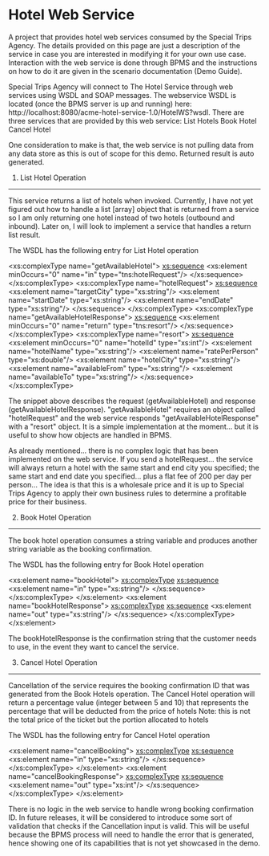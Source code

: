 Hotel Web Service
====================

A project that provides hotel web services consumed by the Special Trips Agency. The details provided on this page are just a description of the service in case you are interested in modifying it for your own use case. Interaction with the web service is done through BPMS and the instructions on how to do it are given in the scenario documentation (Demo Guide). 

Special Trips Agency will connect to The Hotel Service through web services using WSDL and SOAP messages. The webservice WSDL is located (once the BPMS server is up and running) here: http://localhost:8080/acme-hotel-service-1.0/HotelWS?wsdl.
There are three services that are provided by this web service:
List Hotels
Book Hotel
Cancel Hotel 

One consideration to make is that, the web service is not pulling data from any data store as this is out of scope for this demo. Returned result is auto generated.

1. List Hotel Operation
--------------------------
This service returns a list of hotels when invoked. Currently, I have not yet figured out how to handle a list [array] object that is returned from a service so I am only returning one hotel instead of two hotels (outbound and inbound). Later on, I will look to implement a service that handles a return list result.

The WSDL has the following entry for List Hotel operation

<xs:complexType name="getAvailableHotel">
	<xs:sequence>
		<xs:element minOccurs="0" name="in" type="tns:hotelRequest"/>
	</xs:sequence>
</xs:complexType>
<xs:complexType name="hotelRequest">
	<xs:sequence>
		<xs:element name="targetCity" type="xs:string"/>
		<xs:element name="startDate" type="xs:string"/>
		<xs:element name="endDate" type="xs:string"/>
	</xs:sequence>
</xs:complexType>
<xs:complexType name="getAvailableHotelResponse">
	<xs:sequence>
		<xs:element minOccurs="0" name="return" type="tns:resort"/>
	</xs:sequence>
</xs:complexType>
<xs:complexType name="resort">
	<xs:sequence>
		<xs:element minOccurs="0" name="hotelId" type="xs:int"/>
		<xs:element name="hotelName" type="xs:string"/>
		<xs:element name="ratePerPerson" type="xs:double"/>
		<xs:element name="hotelCity" type="xs:string"/>
		<xs:element name="availableFrom" type="xs:string"/>
		<xs:element name="availableTo" type="xs:string"/>
	</xs:sequence>
</xs:complexType>


The snippet above describes the request (getAvailableHotel) and response (getAvailableHotelResponse). 
"getAvailableHotel" requires an object called "hotelRequest" and the web service responds "getAvailableHotelResponse" with a "resort" object. It is a simple implementation at the moment... but it is useful to show how objects are handled in BPMS.

As already mentioned... there is no complex logic that has been implemented on the web service. If you send a hotelRequest... the service will always return a hotel with the same start and end city you specified; the same start and end date you specified... plus a flat fee of 200 per day per person... The idea is that this is a wholesale price and it is up to Special Trips Agency to apply their own business rules to determine a profitable price for their business.


2. Book Hotel Operation
--------------------------
The book hotel operation consumes a string variable and produces another string variable as the booking confirmation.

The WSDL has the following entry for Book Hotel operation

<xs:element name="bookHotel">
	<xs:complexType>
		<xs:sequence>
			<xs:element name="in" type="xs:string"/>
		</xs:sequence>
	</xs:complexType>
</xs:element>
<xs:element name="bookHotelResponse">
	<xs:complexType>
		<xs:sequence>
			<xs:element name="out" type="xs:string"/>
		</xs:sequence>
	</xs:complexType>
</xs:element>

The bookHotelResponse is the confirmation string that the customer needs to use, in the event they want to cancel the service.

3. Cancel Hotel Operation
---------------------------
Cancellation of the service requires the booking confirmation ID that was generated from the Book Hotels operation. The Cancel Hotel operation will return a percentage value (integer between 5 and 10) that represents the percentage that will be deducted from the price of hotels Note: this is not the total price of the ticket but the portion allocated to hotels

The WSDL has the following entry for Cancel Hotel operation

<xs:element name="cancelBooking">
	<xs:complexType>
		<xs:sequence>
			<xs:element name="in" type="xs:string"/>
		</xs:sequence>
	</xs:complexType>
</xs:element>
<xs:element name="cancelBookingResponse">
	<xs:complexType>
		<xs:sequence>
			<xs:element name="out" type="xs:int"/>
		</xs:sequence>
	</xs:complexType>
</xs:element>

There is no logic in the web service to handle wrong booking confirmation ID. In future releases, it will be considered to introduce some sort of validation that checks if the Cancellation input is valid. This will be useful because the BPMS process will need to handle the error that is generated, hence showing one of its capabilities that is not yet showcased in the demo.

